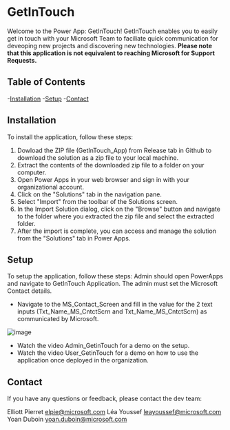 # GetInTouch
Welcome to the Power App: GetInTouch! GetInTouch enables you to easily get in touch with your Microsoft Team to faciliate quick communication for deveoping new projects and discovering new technologies. **Please note that this application is not equivalent to reaching Microsoft for Support Requests.** 
 
## Table of Contents
-[Installation](#installation)
-[Setup](#setup)
-[Contact](#contact)

## Installation
To install the application, follow these steps:
1. Dowload the ZIP file (GetInTouch_App) from Release tab in Github to download the solution as a zip file to your local machine.
2. Extract the contents of the downloaded zip file to a folder on your computer.
3. Open Power Apps in your web browser and sign in with your organizational account.
4. Click on the "Solutions" tab in the navigation pane.
5. Select "Import" from the toolbar of the Solutions screen.
6. In the Import Solution dialog, click on the "Browse" button and navigate to the folder where you extracted the zip file and select the extracted folder.
7. After the import is complete, you can access and manage the solution from the "Solutions" tab in Power Apps.
 
## Setup
To setup the application, follow these steps:
Admin should open PowerApps and navigate to GetInTouch Application.
The admin must set the Microsoft Contact details.
- Navigate to the MS_Contact_Screen and fill in the value for the 2 text inputs (Txt_Name_MS_CntctScrn and Txt_Name_MS_CntctScrn) as communicated by Microsoft.

![image](https://github.com/YoanSchutte/GetInTouch/assets/117742131/cd4e0b5b-ad46-4163-9a1f-fbbf488ced02)


- Watch the video Admin_GetinTouch for a demo on the setup.
- Watch the video User_GetinTouch for a demo on how to use the application once deployed in the organization.

## Contact
If you have any questions or feedback, please contact the dev team:

Elliott Pierret elpie@microsoft.com
Léa Youssef leayoussef@microsoft.com
Yoan Duboin yoan.duboin@microsoft.com
